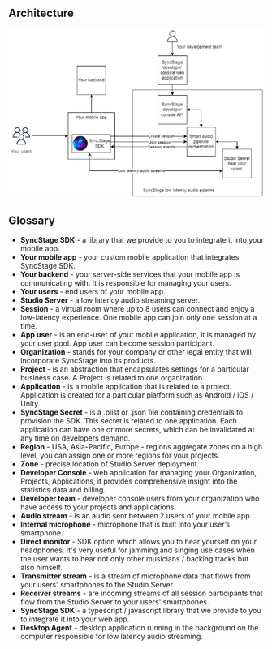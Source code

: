 ## Architecture

![alt SyncStage architecture](assets/architecture.png "SyncStage architecture")

## Glossary

* __SyncStage SDK__ - a library that we provide to you to integrate it into your mobile app.
*  __Your mobile app__ - your custom mobile application that integrates SyncStage SDK.
*  __Your backend__ - your server-side services that your mobile app is communicating with. It is responsible for managing your users.
*  __Your users__ - end users of your mobile app.
*  __Studio Server__ - a low latency audio streaming server.
*  __Session__ - a virtual room where up to 8 users can connect and enjoy a low-latency experience. One mobile app can join only one session at a time.
*  __App user__ - is an end-user of your mobile application, it is managed by your user pool. App user can become session participant.
*  __Organization__ - stands for your company or other legal entity that will incorporate SyncStage into its products.
*  __Project__ - is an abstraction that encapsulates settings for a particular business case. A Project is related to one organization.
*  __Application__ - is a mobile application that is related to a project. Application is created for a particular platform such as Android / iOS / Unity.
*  __SyncStage Secret__ - is a .plist or .json file containing credentials to provision the SDK. This secret is related to one application. Each application can have one or more secrets, which can be invalidated at any time on developers demand.
*  __Region__ - USA, Asia-Pacific, Europe - regions aggregate zones on a high level, you can assign one or more regions for your projects.
*  __Zone__ - precise location of Studio Server deployment.
*  __Developer Console__ - web application for managing your Organization, Projects, Applications, it provides comprehensive insight into the statistics data and billing.
*  __Developer team__ - developer console users from your organization who have access to your projects and applications.
*  __Audio stream__ - is an audio sent between 2 users of your mobile app.
*  __Internal microphone__ - microphone that is built into your user’s smartphone.
*  __Direct monitor__ - SDK option which allows you to hear yourself on your headphones. It's very useful for jamming and singing use cases when the user wants to hear not only other musicians / backing tracks but also himself.
*  __Transmitter stream__ - is a stream of microphone data that flows from your users' smartphones to the Studio Server.
*  __Receiver streams__ - are incoming streams of all session participants that flow from the Studio Server to your users' smartphones.
* __SyncStage SDK__ - a typescript / javascript library that we provide to you to integrate it into your web app.
* __Desktop Agent__ - desktop application running in the background on the computer responsible for low latency audio streaming.